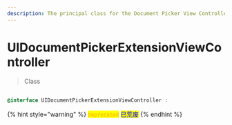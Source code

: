 ```yaml
---
description: The principal class for the Document Picker View Controller extension.
---
```


# UIDocumentPickerExtensionViewController

> Class

##

```objectivec
@interface UIDocumentPickerExtensionViewController : 
```

{% hint style="warning" %}
<mark style="color:orange;">`Deprecated`</mark> <mark style="color:blue;">已荒废</mark>
{% endhint %}
